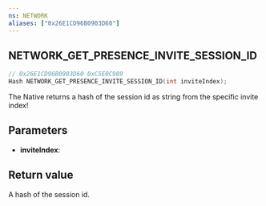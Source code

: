 ```yaml
---
ns: NETWORK
aliases: ["0x26E1CD96B0903D60"]
---
```

## NETWORK_GET_PRESENCE_INVITE_SESSION_ID

```c
// 0x26E1CD96B0903D60 0xC5E0C989
Hash NETWORK_GET_PRESENCE_INVITE_SESSION_ID(int inviteIndex);
```

The Native returns a hash of the session id as string from the specific invite index!

## Parameters
* **inviteIndex**: 

## Return value
A hash of the session id.
